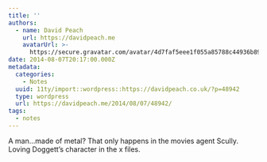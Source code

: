 ```yaml
---
title: ''
authors:
  - name: David Peach
    url: https://davidpeach.me
    avatarUrl: >-
      https://secure.gravatar.com/avatar/4d7faf5eee1f055a85788c44936b8995eaab6dfb004e7854ec747ccb272e91ee?s=96&d=mm&r=g
date: 2014-08-07T20:17:00.000Z
metadata:
  categories:
    - Notes
  uuid: 11ty/import::wordpress::https://davidpeach.co.uk/?p=48942
  type: wordpress
  url: https://davidpeach.me/2014/08/07/48942/
tags:
  - notes
---
```

A man…made of metal? That only happens in the movies agent Scully. Loving Doggett’s character in the x files.